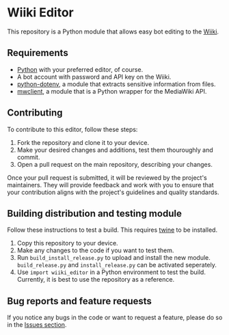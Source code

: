 # Wiiki Editor
This repository is a Python module that allows easy bot editing to the [Wiiki](https://wiki.tockdom.com/wiki/Main_Page).

## Requirements
* [Python](https://www.python.org/downloads/) with your preferred editor, of course.
* A bot account with password and API key on the Wiiki.
* [python-dotenv](https://pypi.org/project/python-dotenv/), a module that extracts sensitive information from files.
* [mwclient](https://pypi.org/project/mwclient/), a module that is a Python wrapper for the MediaWiki API.

## Contributing
To contribute to this editor, follow these steps:

1. Fork the repository and clone it to your device.
2. Make your desired changes and additions, test them thouroughly and commit.
3. Open a pull request on the main repository, describing your changes.

Once your pull request is submitted, it will be reviewed by the project's maintainers. They will provide feedback and work with you to ensure that your contribution aligns with the project's guidelines and quality standards.

## Building distribution and testing module
Follow these instructions to test a build. This requires [twine](https://pypi.org/project/twine/) to be installed.
1. Copy this repository to your device.
2. Make any changes to the code if you want to test them.
3. Run `build_install_release.py` to upload and install the new module. `build_release.py` and `install_release.py` can be activated seperately.
4. Use `import wiiki_editor` in a Python environment to test the build. Currently, it is best to use the repository as a reference.

## Bug reports and feature requests
If you notice any bugs in the code or want to request a feature, please do so in the [Issues section](https://github.com/Krummers/Wiiki-Editor/issues).
